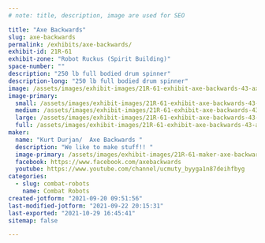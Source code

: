 ```yaml
---
# note: title, description, image are used for SEO

title: "Axe Backwards"
slug: axe-backwards
permalink: /exhibits/axe-backwards/
exhibit-id: 21R-61
exhibit-zone: "Robot Ruckus (Spirit Building)"
space-number: ""
description: "250 lb full bodied drum spinner"
description-long: "250 lb full bodied drum spinner"
image: /assets/images/exhibit-images/21R-61-exhibit-axe-backwards-43-axe-backwards-bot-2020-1804-large.jpg
image-primary: 
  small: /assets/images/exhibit-images/21R-61-exhibit-axe-backwards-43-axe-backwards-bot-2020-1804-small.jpg
  medium: /assets/images/exhibit-images/21R-61-exhibit-axe-backwards-43-axe-backwards-bot-2020-1804-medium.jpg
  large: /assets/images/exhibit-images/21R-61-exhibit-axe-backwards-43-axe-backwards-bot-2020-1804-large.jpg
  full: /assets/images/exhibit-images/21R-61-exhibit-axe-backwards-43-axe-backwards-bot-2020-1804-full.jpg
maker: 
  name: "Kurt Durjan/  Axe Backwards "
  description: "We like to make stuff!! "
  image-primary: /assets/images/exhibit-images/21R-61-maker-axe-backwards-axe-backwards-bot-2020-medium.jpg
  facebook: https://www.facebook.com/axebackwards
  youtube: https://www.youtube.com/channel/ucmuty_byyga1n87deihfbyg
categories: 
  - slug: combat-robots
    name: Combat Robots
created-jotform: "2021-09-20 09:51:56"
last-modified-jotform: "2021-09-22 20:15:31"
last-exported: "2021-10-29 16:45:41"
sitemap: false

---
```

